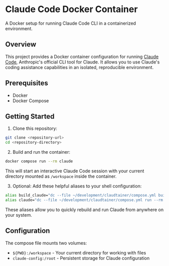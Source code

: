 # Claude Code Docker Container

A Docker setup for running Claude Code CLI in a containerized environment.

## Overview

This project provides a Docker container configuration for running [Claude Code](https://github.com/anthropics/claude-code), Anthropic's official CLI tool for Claude. It allows you to use Claude's coding assistance capabilities in an isolated, reproducible environment.

## Prerequisites

- Docker
- Docker Compose

## Getting Started

1. Clone this repository:
```bash
git clone <repository-url>
cd <repository-directory>
```

2. Build and run the container:
```bash
docker compose run --rm claude
```

This will start an interactive Claude Code session with your current directory mounted as `/workspace` inside the container.

3. Optional: Add these helpful aliases to your shell configuration:
```bash
alias build_claude="dc --file ~/development/claudtainer/compose.yml build --no-cache"
alias claude="dc --file ~/development/claudtainer/compose.yml run --rm claude"
```

These aliases allow you to quickly rebuild and run Claude from anywhere on your system.

## Configuration

The compose file mounts two volumes:
- `${PWD}:/workspace` - Your current directory for working with files
- `claude-config:/root` - Persistent storage for Claude configuration

